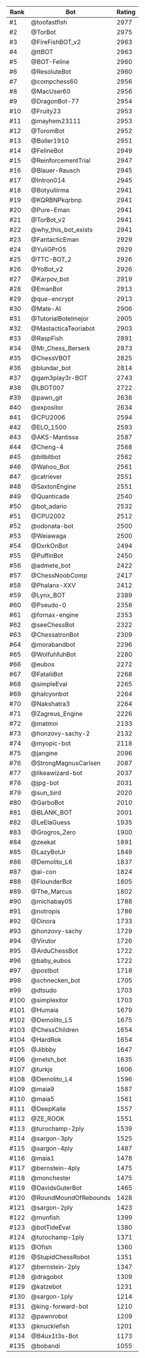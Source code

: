 Rank|Bot|Rating
---|---|---
#1|@toofastfish|2977
#2|@TorBot|2975
#3|@FireFishBOT_v2|2963
#4|@ttBOT|2963
#5|@BOT-Feline|2960
#6|@ResoluteBot|2960
#7|@compchess60|2956
#8|@MacUser60|2956
#9|@DragonBot-77|2954
#10|@Fruity23|2953
#11|@mayhem23111|2953
#12|@ToromBot|2952
#13|@Boller1910|2951
#14|@FelineBot|2949
#15|@ReinforcementTrial|2947
#16|@Blauer-Rausch|2945
#17|@Intron014|2945
#18|@Botyuliirma|2941
#19|@KQRBNPkqrbnp|2941
#20|@Pure-Eman|2941
#21|@TorBot_v2|2941
#22|@why_this_bot_exists|2941
#23|@FantacticEman|2929
#24|@YuliGPrO5|2929
#25|@TTC-BOT_2|2926
#26|@YoBot_v2|2926
#27|@Karpov_bot|2919
#28|@EmanBot|2913
#29|@que-encrypt|2913
#30|@Mate-AI|2906
#31|@TutorialBotelmejor|2905
#32|@MastacticaTeoriabot|2903
#33|@RaspFish|2891
#34|@Mr_Chess_Berserk|2873
#35|@ChessVBOT|2825
#36|@blundar_bot|2814
#37|@gam3play3r-BOT|2743
#38|@LBOT007|2722
#39|@pawn_git|2638
#40|@expositor|2634
#41|@CPU2006|2594
#42|@ELO_1500|2593
#43|@AKS-Mantissa|2587
#44|@Cheng-4|2568
#45|@bitbitbot|2562
#46|@Wahoo_Bot|2561
#47|@catriever|2551
#48|@SaxtonEngine|2551
#49|@Quanticade|2540
#50|@bot_adario|2532
#51|@CPU2002|2512
#52|@odonata-bot|2500
#53|@Weiawaga|2500
#54|@DxrkOnBot|2494
#55|@PuffinBot|2450
#56|@admete_bot|2422
#57|@ChessNoobComp|2417
#58|@Phalanx-XXV|2412
#59|@Lynx_BOT|2389
#60|@Pseudo-0|2358
#61|@fornax-engine|2353
#62|@seeChessBot|2322
#63|@ChessatronBot|2309
#64|@morabandbot|2296
#65|@WolfuhfuhBot|2280
#66|@eubos|2272
#67|@FataliiBot|2268
#68|@simpleEval|2265
#69|@halcyonbot|2264
#70|@Nakshatra3|2264
#71|@Zagreus_Engine|2226
#72|@matmoi|2133
#73|@honzovy-sachy-2|2132
#74|@myopic-bot|2118
#75|@jangine|2096
#76|@StrongMagnusCarlsen|2087
#77|@likeawizard-bot|2037
#78|@jpg-bot|2031
#79|@sun_bird|2020
#80|@GarboBot|2010
#81|@BLANK_BOT|2001
#82|@LeElaGuess|1935
#83|@Grogros_Zero|1900
#84|@zeekat|1891
#85|@LazyBotJr|1849
#86|@Demolito_L6|1837
#87|@ai-con|1824
#88|@FlounderBot|1805
#89|@The_Marcus|1802
#90|@michabay05|1788
#91|@notropis|1786
#92|@Dinora|1733
#93|@honzovy-sachy|1729
#94|@Virutor|1726
#95|@ArduChessBot|1722
#96|@baby_eubos|1722
#97|@postbot|1718
#98|@schnecken_bot|1705
#99|@dtsudo|1703
#100|@simplexitor|1703
#101|@Humaia|1679
#102|@Demolito_L5|1675
#103|@ChessChildren|1654
#104|@HardRok|1654
#105|@Jibbby|1647
#106|@melsh_bot|1635
#107|@turkjs|1606
#108|@Demolito_L4|1596
#109|@maia9|1587
#110|@maia5|1561
#111|@DeepKalle|1557
#112|@ZE_ROOK|1551
#113|@turochamp-2ply|1539
#114|@sargon-3ply|1525
#115|@sargon-4ply|1487
#116|@maia1|1478
#117|@bernstein-4ply|1475
#118|@monchester|1475
#119|@DavidsGuterBot|1465
#120|@RoundMoundOfRebounds|1428
#121|@sargon-2ply|1423
#122|@munfish|1399
#123|@botTideEval|1380
#124|@turochamp-1ply|1371
#125|@Ofish|1360
#126|@StupidChessRobot|1351
#127|@bernstein-2ply|1347
#128|@dragobot|1309
#129|@katzebot|1231
#130|@sargon-1ply|1214
#131|@king-forward-bot|1210
#132|@pawnrobot|1209
#133|@knucklefish|1201
#134|@B4ux1t3s-Bot|1173
#135|@bobandi|1055
